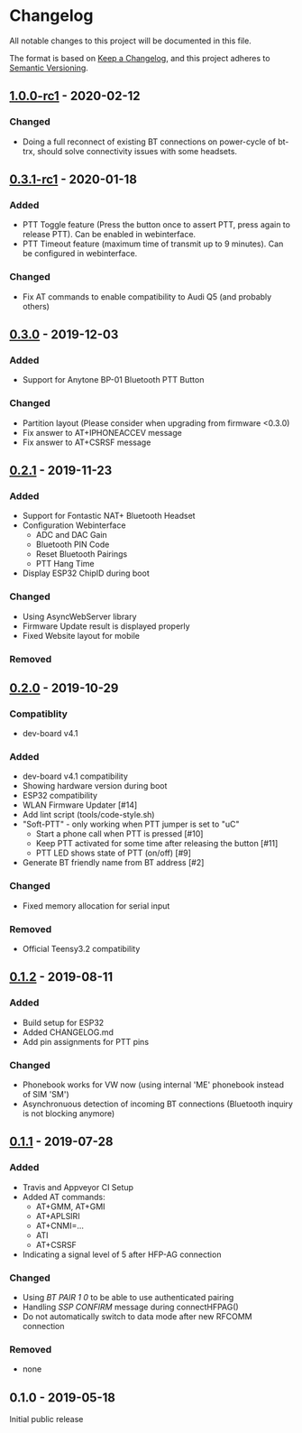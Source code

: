 # Changelog
All notable changes to this project will be documented in this file.

The format is based on [Keep a Changelog](https://keepachangelog.com/en/1.0.0/),
and this project adheres to [Semantic Versioning](https://semver.org/spec/v2.0.0.html).

## [1.0.0-rc1] - 2020-02-12

### Changed

- Doing a full reconnect of existing BT connections on power-cycle of bt-trx, should solve 
  connectivity issues with some headsets.

## [0.3.1-rc1] - 2020-01-18

### Added

- PTT Toggle feature (Press the button once to assert PTT,
  press again to release PTT). Can be enabled in webinterface.
- PTT Timeout feature (maximum time of transmit up to 9 minutes).
  Can be configured in webinterface.

### Changed

- Fix AT commands to enable compatibility to Audi Q5 (and probably others)

## [0.3.0] - 2019-12-03

### Added

- Support for Anytone BP-01 Bluetooth PTT Button

### Changed

- Partition layout (Please consider when upgrading from firmware <0.3.0)
- Fix answer to AT+IPHONEACCEV message
- Fix answer to AT+CSRSF message

## [0.2.1] - 2019-11-23

### Added

- Support for Fontastic NAT+ Bluetooth Headset
- Configuration Webinterface
  - ADC and DAC Gain
  - Bluetooth PIN Code
  - Reset Bluetooth Pairings
  - PTT Hang Time
- Display ESP32 ChipID during boot

### Changed

- Using AsyncWebServer library
- Firmware Update result is displayed properly
- Fixed Website layout for mobile

### Removed

## [0.2.0] - 2019-10-29

### Compatiblity

- dev-board v4.1

### Added

- dev-board v4.1 compatibility
- Showing hardware version during boot
- ESP32 compatibility
- WLAN Firmware Updater [#14]
- Add lint script (tools/code-style.sh)
- "Soft-PTT" - only working when PTT jumper is set to "uC"
  - Start a phone call when PTT is pressed [#10]
  - Keep PTT activated for some time after releasing the button [#11]
  - PTT LED shows state of PTT (on/off) [#9]
- Generate BT friendly name from BT address [#2]

### Changed

- Fixed memory allocation for serial input

### Removed

- Official Teensy3.2 compatibility

## [0.1.2] - 2019-08-11

### Added

- Build setup for ESP32
- Added CHANGELOG.md
- Add pin assignments for PTT pins

### Changed

- Phonebook works for VW now (using internal 'ME' phonebook instead of SIM 'SM')
- Asynchronuous detection of incoming BT connections (Bluetooth inquiry is not blocking anymore)

## [0.1.1] - 2019-07-28

### Added

- Travis and Appveyor CI Setup
- Added AT commands:
  - AT+GMM, AT+GMI
  - AT+APLSIRI
  - AT+CNMI=...
  - ATI
  - AT+CSRSF
- Indicating a signal level of 5 after HFP-AG connection

### Changed

- Using *BT PAIR 1 0* to be able to use authenticated pairing
- Handling *SSP CONFIRM* message during connectHFPAG()
- Do not automatically switch to data mode after new RFCOMM connection

### Removed

- none

## 0.1.0 - 2019-05-18

Initial public release

[1.0.0-rc1]: https://github.com/bt-trx/firmware/compare/0.3.1-rc1...1.0.0-rc1
[0.3.1-rc1]: https://github.com/bt-trx/firmware/compare/0.3.0...0.3.1-rc1
[0.3.0]: https://github.com/bt-trx/firmware/compare/0.2.1...0.3.0
[0.2.1]: https://github.com/bt-trx/firmware/compare/0.2.0...0.2.1
[0.2.0]: https://github.com/bt-trx/firmware/compare/0.1.2...0.2.0
[0.1.2]: https://github.com/bt-trx/firmware/compare/0.1.1...0.1.2
[0.1.1]: https://github.com/bt-trx/firmware/compare/0.1.0...0.1.1
